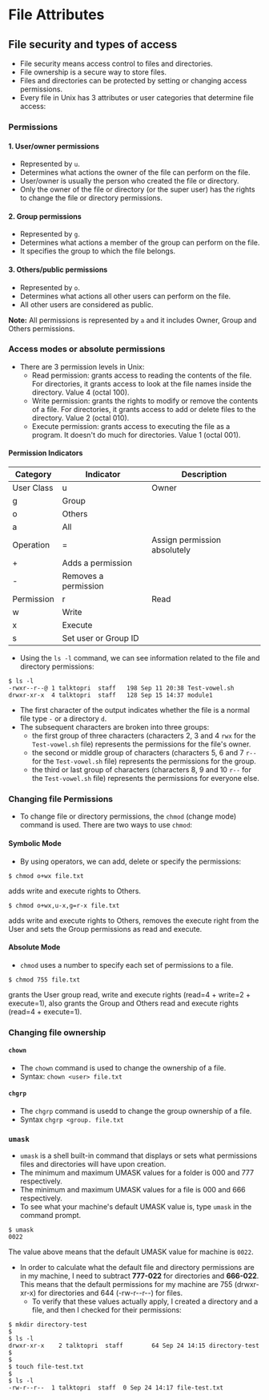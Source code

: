 # File Attributes

## File security and types of access

- File security means access control to files and directories.
- File ownership is a secure way to store files.
- Files and directories can be protected by setting or changing access permissions.
- Every file in Unix has 3 attributes or user categories that determine file access:

### Permissions

#### 1. User/owner permissions

- Represented by `u`.
- Determines what actions the owner of the file can perform on the file.
- User/owner is usually the person who created the file or directory.
- Only the owner of the file or directory (or the super user) has the rights to change the file or directory permissions.

#### 2. Group permissions

- Represented by `g`.
- Determines what actions a member of the group can perform on the file.
- It specifies the group to which the file belongs.

#### 3. Others/public permissions

- Represented by `o`.
- Determines what actions all other users can perform on the file.
- All other users are considered as public.

**Note:** All permissions is represented by `a` and it includes Owner, Group and Others permissions.


### Access modes or absolute permissions

- There are 3 permission levels in Unix:
  - Read permission: grants access to reading the contents of the file. For directories, it grants access to look at the file names inside the directory. Value 4 (octal 100).
  - Write permission: grants the rights to modify or remove the contents of a file. For directories, it grants access to add or delete files to the directory. Value 2 (octal 010).
  - Execute permission: grants access to executing the file as a program. It doesn't do much for directories. Value 1 (octal 001).

#### Permission Indicators

Category | Indicator | Description
-------- | --------- | -----------
User Class | u | Owner
             g | Group
             o | Others
             a | All
Operation | = | Assign permission absolutely
            + | Adds a permission
            - | Removes a permission
Permission | r | Read
             w | Write
             x | Execute
             s | Set user or Group ID

- Using the `ls -l` command, we can see information related to the file and directory permissions:

```
$ ls -l
-rwxr--r--@ 1 talktopri  staff   198 Sep 11 20:38 Test-vowel.sh
drwxr-xr-x  4 talktopri  staff   128 Sep 15 14:37 module1
```      

- The first character of the output indicates whether the file is a normal file type `-` or a directory `d`.
- The subsequent characters are broken into three groups:
  - the first group of three characters (characters 2, 3 and 4 `rwx` for the `Test-vowel.sh` file) represents the permissions for the file's owner.
  - the second or middle group of characters (characters 5, 6 and 7 `r--` for the `Test-vowel.sh` file) represents the permissions for the group.
  - the third or last group of characters (characters 8, 9 and 10 `r--` for the `Test-vowel.sh` file) represents the permissions for everyone else.

### Changing file Permissions

- To change file or directory permissions, the `chmod` (change mode) command is  used. There are two ways to use `chmod`:

#### Symbolic Mode

- By using operators, we can add, delete or specify the permissions:

```
$ chmod o+wx file.txt
```

adds write and execute rights to Others.

```
$ chmod o+wx,u-x,g=r-x file.txt
```

adds write and execute rights to Others, removes the execute right from the User and sets the Group permissions as read and execute.

#### Absolute Mode

- `chmod` uses a number to specify each set of permissions to a file.

```
$ chmod 755 file.txt
```

grants the User group read, write and execute rights (read=4 + write=2 + execute=1), also grants the Group and Others read and execute rights (read=4 + execute=1).

### Changing file ownership

#### `chown`

- The `chown` command is used to change the ownership of a file.
- Syntax: `chown <user> file.txt`

#### `chgrp`

- The `chgrp` command is usedd to change the group ownership of a file.
- Syntax `chgrp <group. file.txt`

### `umask`

- `umask` is a shell built-in command that displays or sets what permissions files and directories will have upon creation.
- The minimum and maximum UMASK values for a folder is 000 and 777 respectively.
- The minimum and maximum UMASK values for a file is 000 and 666 respectively.
- To see what your machine's default UMASK value is, type `umask` in the command prompt.

```
$ umask
0022
```

The value above means that the default UMASK value for machine is `0022`.

- In order to calculate what the default file and directory permissions are in my machine, I need to subtract **777-022** for directories and **666-022**. This means that the default permissions for my machine are 755 (drwxr-xr-x) for directories and 644 (-rw-r--r--) for files.
  - To verify that these values actually apply, I created a directory and a file, and then I checked for their permissions:

```
$ mkdir directory-test
$
$ ls -l
drwxr-xr-x    2 talktopri  staff        64 Sep 24 14:15 directory-test  
$
$
$ touch file-test.txt
$
$ ls -l
-rw-r--r--  1 talktopri  staff  0 Sep 24 14:17 file-test.txt
```
